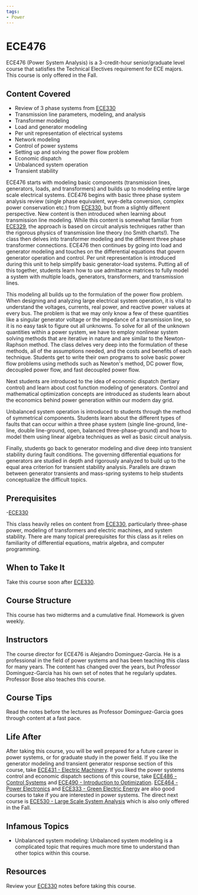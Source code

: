 ```yaml
---
tags:
- Power
---
```


# ECE476

ECE476 (Power System Analysis) is a 3-credit-hour senior/graduate level course that satisfies the Technical Electives requirement for ECE majors. This course is only offered in the Fall.


## Content Covered


- Review of 3 phase systems from [ECE330](ECE330.md)
- Transmission line parameters, modeling, and analysis
- Transformer modeling
- Load and generator modeling
- Per unit representation of electrical systems
- Network modeling
- Control of power systems
- Setting up and solving the power flow problem
- Economic dispatch
- Unbalanced system operation
- Transient stability

ECE476 starts with modeling basic components (transmission lines, generators, loads, and transformers) and builds up to modeling entire large scale electrical systems. ECE476 begins with basic three phase system analysis review (single phase equivalent, wye-delta conversion, complex power conservation etc.) from [ECE330](ECE330.md), but from a slightly different perspective. New content is then introduced when learning about transmission line modeling. While this content is somewhat familiar from [ECE329](ECE329.md), the approach is based on circuit analysis techniques rather than the rigorous physics of transmission line theory (no Smith charts!). The class then delves into transformer modeling and the different three phase transformer connections. ECE476 then continues by going into load and generator modeling and touches on the differential equations that govern generator operation and control. Per unit representation is introduced during this unit to help simplify basic generator-load systems. Putting all of this together, students learn how to use admittance matrices to fully model a system with multiple loads, generators, transformers, and transmission lines. 

This modeling all builds up to the formulation of the power flow problem. When designing and analyzing large electrical system operation, it is vital to understand the voltages, currents, real power, and reactive power values at every bus. The problem is that we may only know a few of these quantities like a singular generator voltage or the impedance of a transmission line, so it is no easy task to figure out all unknowns. To solve for all of the unknown quantities within a power system, we have to employ nonlinear system solving methods that are iterative in nature and are similar to the Newton-Raphson method. The class delves very deep into the formulation of these methods, all of the assumptions needed, and the costs and benefits of each technique. Students get to write their own programs to solve basic power flow problems using methods such as Newton's method, DC power flow, decoupled power flow, and fast decoupled power flow. 

Next students are introduced to the idea of economic dispatch (tertiary control) and learn about cost function modeling of generators. Control and mathematical optimization concepts are introduced as students learn about the economics behind power generation within our modern day grid. 

Unbalanced system operation is introduced to students through the method of symmetrical components. Students learn about the different types of faults that can occur within a three phase system (single line-ground, line-line, double line-ground, open, balanced three-phase-ground) and how to model them using linear algebra techniques as well as basic circuit analysis. 

Finally, students go back to generator modeling and dive deep into transient stability during fault conditions. The governing differential equations for generators are studied in depth and rigorously analyzed to build up to the equal area criterion for transient stability analysis. Parallels are drawn between generator transients and mass-spring systems to help students conceptualize the difficult topics. 

## Prerequisites

-[ECE330](ECE330.md)

This class heavily relies on content from [ECE330](ECE330.md), particularly three-phase power, modeling of transformers and electric machines, and system stability. There are many topical prerequisites for this class as it relies on familiarity of differential equations, matrix algebra, and computer programming. 
## When to Take It
Take this course soon after [ECE330](ECE330.md).
## Course Structure
This course has two midterms and a cumulative final. Homework is given weekly. 
## Instructors
The course director for ECE476 is Alejandro Dominguez-Garcia. He is a professional in the field of power systems and has been teaching this class for many years. The content has changed over the years, but Professor Dominguez-Garcia has his own set of notes that he regularly updates.  Professor Bose also teaches this course.

## Course Tips
Read the notes before the lectures as Professor Dominguez-Garcia goes through content at a fast pace.


## Life After

After taking this course, you will be well prepared for a future career in power systems, or for graduate study in the power field.  If you like the generator modeling and transient generator response section of this course, take [ECE431 - Electric Machinery](ECE431.md).  If you liked the power systems control and economic dispatch sections of this course, take [ECE486 - Control Systems](ECE486.md) and [ECE490 - Introduction to Optimization](ECE490.md).  [ECE464 - Power Electronics](ECE464.md) and [ECE333 - Green Electric Energy](ECE333.md) are also good courses to take if you are interested in power systems.  The direct next course is [ECE530 - Large Scale System Analysis](ECE530.md) which is also only offered in the Fall.


## Infamous Topics

- Unbalanced system modeling: Unbalanced system modeling is a complicated topic that requires much more time to understand than other topics within this course. 

## Resources
Review your [ECE330](ECE330.md) notes before taking this course.

